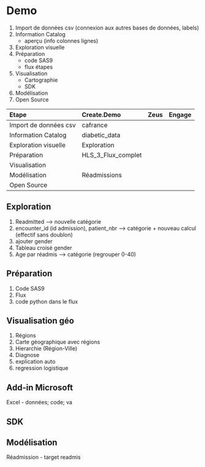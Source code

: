 # Demo
1. Import de données csv (connexion aux autres bases de données, labels)
2. Information Catalog
    - aperçu (info colonnes lignes)
3. Exploration visuelle
4. Préparation
    - code SAS9
    - flux étapes
5. Visualisation
    - Cartographie
    - SDK
6. Modélisation
7. Open Source

| Etape                   | Create.Demo | Zeus          | Engage          |
| :---                    | :---        | :---          | :---          |
| Import de données csv   | cafrance    |    |    |
| Information Catalog     | diabetic_data |     |    |
| Exploration visuelle    | Exploration |     |    |
| Préparation             | HLS_3_Flux_complet  |     |    |
| Visualisation           |  |     |    |
| Modélisation            | Réadmissions |     |    |
| Open Source             |  |     |    |

## Exploration
1. Readmitted --> nouvelle catégorie
2. encounter_id (id admission), patient_nbr --> catégorie + nouveau calcul (effectif sans doublon)
3. ajouter gender
4. Tableau croisé gender
5. Age par réadmis --> catégorie (regrouper 0-40)

## Préparation
1. Code SAS9
2. Flux
3. code python dans le flux

## Visualisation géo
1. Régions
2. Carte géographique avec régions
3. Hierarchie (Région-Ville)
4. Diagnose
5. explication auto
6. regression logistique

## Add-in Microsoft
Excel - données; code; va

## SDK

## Modélisation
Réadmission - target readmis
